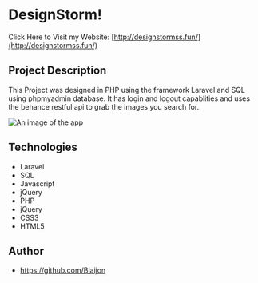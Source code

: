 
# DesignStorm!

Click Here to Visit my Website: [http://designstormss.fun/](http://designstormss.fun/)

## Project Description

This Project was designed in PHP using the framework Laravel and SQL using phpmyadmin database. It has login and logout capablities and uses the behance restful api to grab the images you search for.

![An image of the app](http://blaijonheads.com/images/macbook3.jpg)

## Technologies
* Laravel
* SQL
* Javascript
* jQuery
* PHP
* jQuery
* CSS3
* HTML5

## Author
* https://github.com/Blaijon

